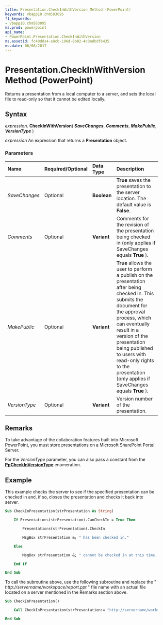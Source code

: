 ```yaml
---
title: Presentation.CheckInWithVersion Method (PowerPoint)
keywords: vbapp10.chm583095
f1_keywords:
- vbapp10.chm583095
ms.prod: powerpoint
api_name:
- PowerPoint.Presentation.CheckInWithVersion
ms.assetid: fc40dda4-e8cb-196d-8b82-4c0adbdf6435
ms.date: 06/08/2017
---
```



# Presentation.CheckInWithVersion Method (PowerPoint)

Returns a presentation from a local computer to a server, and sets the local file to read-only so that it cannot be edited locally.


## Syntax

 _expression_. **CheckInWithVersion**( **_SaveChanges_**, **_Comments_**, **_MakePublic_**, **_VersionType_** )

 _expression_ An expression that returns a **Presentation** object.


### Parameters



|**Name**|**Required/Optional**|**Data Type**|**Description**|
|:-----|:-----|:-----|:-----|
| _SaveChanges_|Optional|**Boolean**|**True** saves the presentation to the server location. The default value is **False**.|
| _Comments_|Optional|**Variant**|Comments for the revision of the presentation being checked in (only applies if SaveChanges equals  **True** ).|
| _MakePublic_|Optional|**Variant**|**True** allows the user to perform a publish on the presentation after being checked in. This submits the document for the approval process, which can eventually result in a version of the presentation being published to users with read-only rights to the presentation (only applies if SaveChanges equals **True** ).|
| _VersionType_|Optional|**Variant**|Version number of the presentation.|

## Remarks

To take advantage of the collaboration features built into Microsoft PowerPoint, you must store presentations on a Microsoft SharePoint Portal Server.

For the  _VersionType_ parameter, you can also pass a constant from the **[PpCheckInVersionType](PowerPoint.PpCheckInVersionType.md)** enumeration.


## Example

This example checks the server to see if the specified presentation can be checked in and, if so, closes the presentation and checks it back into server.


```vb
Sub CheckInPresentation(strPresentation As String)

    If Presentations(strPresentation).CanCheckIn = True Then

        Presentations(strPresentation).CheckIn

        MsgBox strPresentation &; " has been checked in."

    Else

        MsgBox strPresentation &; " cannot be checked in at this time.  Please try again later."

    End If

End Sub
```

To call the subroutine above, use the following subroutine and replace the " _http://servername/workspace/report.ppt_ " file name with an actual file located on a server mentioned in the Remarks section above.




```vb
Sub CheckInPresentation()

    Call CheckInPresentation(strPresentation:= "http://servername/workspace/report.ppt ")

End Sub
```


